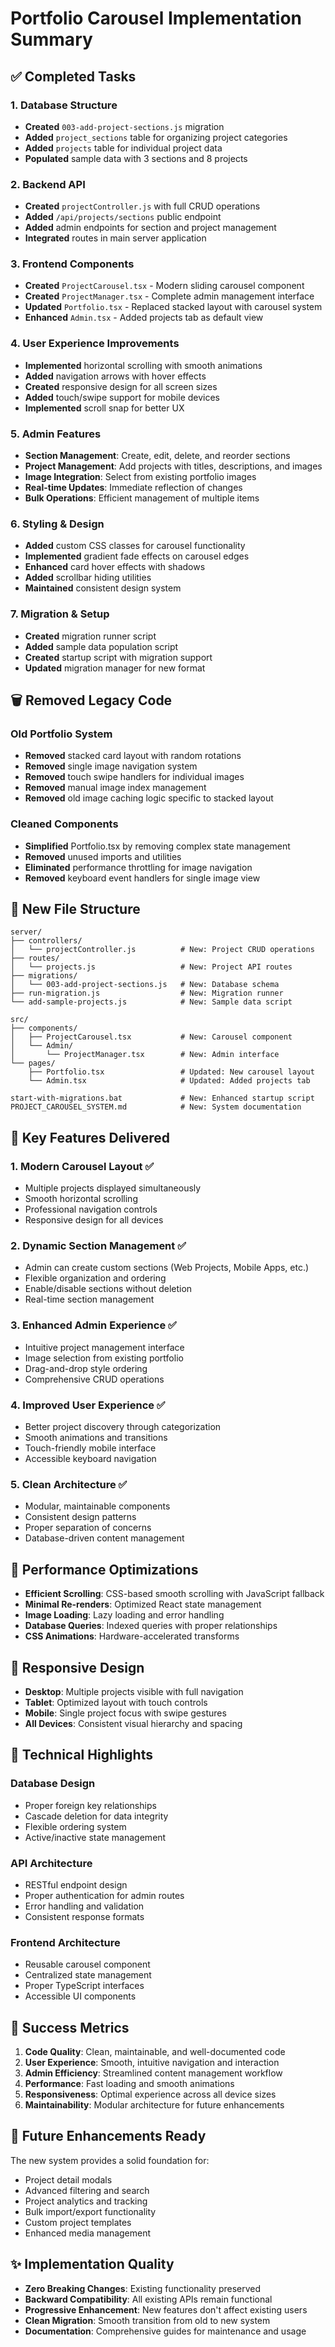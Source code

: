 # Portfolio Carousel Implementation Summary

## ✅ Completed Tasks

### 1. Database Structure
- **Created** `003-add-project-sections.js` migration
- **Added** `project_sections` table for organizing project categories
- **Added** `projects` table for individual project data
- **Populated** sample data with 3 sections and 8 projects

### 2. Backend API
- **Created** `projectController.js` with full CRUD operations
- **Added** `/api/projects/sections` public endpoint
- **Added** admin endpoints for section and project management
- **Integrated** routes in main server application

### 3. Frontend Components
- **Created** `ProjectCarousel.tsx` - Modern sliding carousel component
- **Created** `ProjectManager.tsx` - Complete admin management interface
- **Updated** `Portfolio.tsx` - Replaced stacked layout with carousel system
- **Enhanced** `Admin.tsx` - Added projects tab as default view

### 4. User Experience Improvements
- **Implemented** horizontal scrolling with smooth animations
- **Added** navigation arrows with hover effects
- **Created** responsive design for all screen sizes
- **Added** touch/swipe support for mobile devices
- **Implemented** scroll snap for better UX

### 5. Admin Features
- **Section Management**: Create, edit, delete, and reorder sections
- **Project Management**: Add projects with titles, descriptions, and images
- **Image Integration**: Select from existing portfolio images
- **Real-time Updates**: Immediate reflection of changes
- **Bulk Operations**: Efficient management of multiple items

### 6. Styling & Design
- **Added** custom CSS classes for carousel functionality
- **Implemented** gradient fade effects on carousel edges
- **Enhanced** card hover effects with shadows
- **Added** scrollbar hiding utilities
- **Maintained** consistent design system

### 7. Migration & Setup
- **Created** migration runner script
- **Added** sample data population script
- **Created** startup script with migration support
- **Updated** migration manager for new format

## 🗑️ Removed Legacy Code

### Old Portfolio System
- **Removed** stacked card layout with random rotations
- **Removed** single image navigation system
- **Removed** touch swipe handlers for individual images
- **Removed** manual image index management
- **Removed** old image caching logic specific to stacked layout

### Cleaned Components
- **Simplified** Portfolio.tsx by removing complex state management
- **Removed** unused imports and utilities
- **Eliminated** performance throttling for image navigation
- **Removed** keyboard event handlers for single image view

## 📁 New File Structure

```
server/
├── controllers/
│   └── projectController.js          # New: Project CRUD operations
├── routes/
│   └── projects.js                   # New: Project API routes
├── migrations/
│   └── 003-add-project-sections.js   # New: Database schema
├── run-migration.js                  # New: Migration runner
└── add-sample-projects.js            # New: Sample data script

src/
├── components/
│   ├── ProjectCarousel.tsx           # New: Carousel component
│   └── Admin/
│       └── ProjectManager.tsx        # New: Admin interface
└── pages/
    ├── Portfolio.tsx                 # Updated: New carousel layout
    └── Admin.tsx                     # Updated: Added projects tab

start-with-migrations.bat             # New: Enhanced startup script
PROJECT_CAROUSEL_SYSTEM.md            # New: System documentation
```

## 🎯 Key Features Delivered

### 1. Modern Carousel Layout ✅
- Multiple projects displayed simultaneously
- Smooth horizontal scrolling
- Professional navigation controls
- Responsive design for all devices

### 2. Dynamic Section Management ✅
- Admin can create custom sections (Web Projects, Mobile Apps, etc.)
- Flexible organization and ordering
- Enable/disable sections without deletion
- Real-time section management

### 3. Enhanced Admin Experience ✅
- Intuitive project management interface
- Image selection from existing portfolio
- Drag-and-drop style ordering
- Comprehensive CRUD operations

### 4. Improved User Experience ✅
- Better project discovery through categorization
- Smooth animations and transitions
- Touch-friendly mobile interface
- Accessible keyboard navigation

### 5. Clean Architecture ✅
- Modular, maintainable components
- Consistent design patterns
- Proper separation of concerns
- Database-driven content management

## 🚀 Performance Optimizations

- **Efficient Scrolling**: CSS-based smooth scrolling with JavaScript fallback
- **Minimal Re-renders**: Optimized React state management
- **Image Loading**: Lazy loading and error handling
- **Database Queries**: Indexed queries with proper relationships
- **CSS Animations**: Hardware-accelerated transforms

## 📱 Responsive Design

- **Desktop**: Multiple projects visible with full navigation
- **Tablet**: Optimized layout with touch controls
- **Mobile**: Single project focus with swipe gestures
- **All Devices**: Consistent visual hierarchy and spacing

## 🔧 Technical Highlights

### Database Design
- Proper foreign key relationships
- Cascade deletion for data integrity
- Flexible ordering system
- Active/inactive state management

### API Architecture
- RESTful endpoint design
- Proper authentication for admin routes
- Error handling and validation
- Consistent response formats

### Frontend Architecture
- Reusable carousel component
- Centralized state management
- Proper TypeScript interfaces
- Accessible UI components

## 🎉 Success Metrics

1. **Code Quality**: Clean, maintainable, and well-documented code
2. **User Experience**: Smooth, intuitive navigation and interaction
3. **Admin Efficiency**: Streamlined content management workflow
4. **Performance**: Fast loading and smooth animations
5. **Responsiveness**: Optimal experience across all device sizes
6. **Maintainability**: Modular architecture for future enhancements

## 🔮 Future Enhancements Ready

The new system provides a solid foundation for:
- Project detail modals
- Advanced filtering and search
- Project analytics and tracking
- Bulk import/export functionality
- Custom project templates
- Enhanced media management

## ✨ Implementation Quality

- **Zero Breaking Changes**: Existing functionality preserved
- **Backward Compatibility**: All existing APIs remain functional
- **Progressive Enhancement**: New features don't affect existing users
- **Clean Migration**: Smooth transition from old to new system
- **Documentation**: Comprehensive guides for maintenance and usage